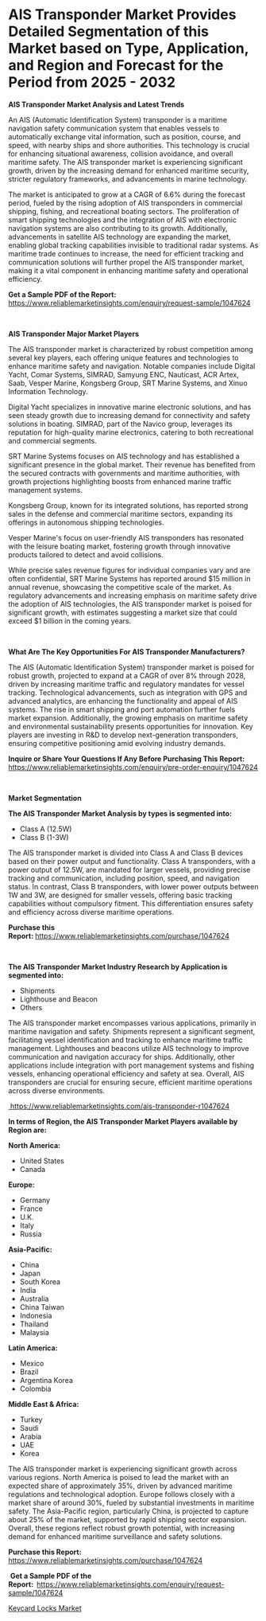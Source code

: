 <p><h1>AIS Transponder Market Provides Detailed Segmentation of this Market based on Type, Application, and Region and Forecast for the Period from 2025 - 2032</h1></p><p><strong>AIS Transponder Market Analysis and Latest Trends</strong></p>
<p><p>An AIS (Automatic Identification System) transponder is a maritime navigation safety communication system that enables vessels to automatically exchange vital information, such as position, course, and speed, with nearby ships and shore authorities. This technology is crucial for enhancing situational awareness, collision avoidance, and overall maritime safety. The AIS transponder market is experiencing significant growth, driven by the increasing demand for enhanced maritime security, stricter regulatory frameworks, and advancements in marine technology.</p><p>The market is anticipated to grow at a CAGR of 6.6% during the forecast period, fueled by the rising adoption of AIS transponders in commercial shipping, fishing, and recreational boating sectors. The proliferation of smart shipping technologies and the integration of AIS with electronic navigation systems are also contributing to its growth. Additionally, advancements in satellite AIS technology are expanding the market, enabling global tracking capabilities invisible to traditional radar systems. As maritime trade continues to increase, the need for efficient tracking and communication solutions will further propel the AIS transponder market, making it a vital component in enhancing maritime safety and operational efficiency.</p></p>
<p><strong>Get a Sample PDF of the Report:&nbsp;</strong> <a href="https://www.reliablemarketinsights.com/enquiry/request-sample/1047624?utm_campaign=2280&utm_medium=2&utm_source=Github&utm_content=ia&utm_term=26032025&utm_id=ais-transponder">https://www.reliablemarketinsights.com/enquiry/request-sample/1047624</a></p>
<p>&nbsp;</p>
<p><strong>AIS Transponder Major Market Players</strong></p>
<p><p>The AIS transponder market is characterized by robust competition among several key players, each offering unique features and technologies to enhance maritime safety and navigation. Notable companies include Digital Yacht, Comar Systems, SIMRAD, Samyung ENC, Nauticast, ACR Artex, Saab, Vesper Marine, Kongsberg Group, SRT Marine Systems, and Xinuo Information Technology.</p><p>Digital Yacht specializes in innovative marine electronic solutions, and has seen steady growth due to increasing demand for connectivity and safety solutions in boating. SIMRAD, part of the Navico group, leverages its reputation for high-quality marine electronics, catering to both recreational and commercial segments.</p><p>SRT Marine Systems focuses on AIS technology and has established a significant presence in the global market. Their revenue has benefited from the secured contracts with governments and maritime authorities, with growth projections highlighting boosts from enhanced marine traffic management systems.</p><p>Kongsberg Group, known for its integrated solutions, has reported strong sales in the defense and commercial maritime sectors, expanding its offerings in autonomous shipping technologies. </p><p>Vesper Marine's focus on user-friendly AIS transponders has resonated with the leisure boating market, fostering growth through innovative products tailored to detect and avoid collisions.</p><p>While precise sales revenue figures for individual companies vary and are often confidential, SRT Marine Systems has reported around $15 million in annual revenue, showcasing the competitive scale of the market. As regulatory advancements and increasing emphasis on maritime safety drive the adoption of AIS technologies, the AIS transponder market is poised for significant growth, with estimates suggesting a market size that could exceed $1 billion in the coming years.</p></p>
<p>&nbsp;</p>
<p><strong>What Are The Key Opportunities For AIS Transponder Manufacturers?</strong></p>
<p><p>The AIS (Automatic Identification System) transponder market is poised for robust growth, projected to expand at a CAGR of over 8% through 2028, driven by increasing maritime traffic and regulatory mandates for vessel tracking. Technological advancements, such as integration with GPS and advanced analytics, are enhancing the functionality and appeal of AIS systems. The rise in smart shipping and port automation further fuels market expansion. Additionally, the growing emphasis on maritime safety and environmental sustainability presents opportunities for innovation. Key players are investing in R&D to develop next-generation transponders, ensuring competitive positioning amid evolving industry demands.</p></p>
<p><strong>Inquire or Share Your Questions If Any Before Purchasing This Report:</strong> <a href="https://www.reliablemarketinsights.com/enquiry/pre-order-enquiry/1047624?utm_campaign=2280&utm_medium=2&utm_source=Github&utm_content=ia&utm_term=26032025&utm_id=ais-transponder">https://www.reliablemarketinsights.com/enquiry/pre-order-enquiry/1047624</a></p>
<p>&nbsp;</p>
<p><strong>Market Segmentation</strong></p>
<p><strong>The AIS Transponder Market Analysis by types is segmented into:</strong></p>
<p><ul><li>Class A (12.5W)</li><li>Class B (1-3W)</li></ul></p>
<p><p>The AIS transponder market is divided into Class A and Class B devices based on their power output and functionality. Class A transponders, with a power output of 12.5W, are mandated for larger vessels, providing precise tracking and communication, including position, speed, and navigation status. In contrast, Class B transponders, with lower power outputs between 1W and 3W, are designed for smaller vessels, offering basic tracking capabilities without compulsory fitment. This differentiation ensures safety and efficiency across diverse maritime operations.</p></p>
<p><strong>Purchase this Report:&nbsp;</strong><a href="https://www.reliablemarketinsights.com/purchase/1047624?utm_campaign=2280&utm_medium=2&utm_source=Github&utm_content=ia&utm_term=26032025&utm_id=ais-transponder">https://www.reliablemarketinsights.com/purchase/1047624</a></p>
<p>&nbsp;</p>
<p><strong>The AIS Transponder Market Industry Research by Application is segmented into:</strong></p>
<p><ul><li>Shipments</li><li>Lighthouse and Beacon</li><li>Others</li></ul></p>
<p><p>The AIS transponder market encompasses various applications, primarily in maritime navigation and safety. Shipments represent a significant segment, facilitating vessel identification and tracking to enhance maritime traffic management. Lighthouses and beacons utilize AIS technology to improve communication and navigation accuracy for ships. Additionally, other applications include integration with port management systems and fishing vessels, enhancing operational efficiency and safety at sea. Overall, AIS transponders are crucial for ensuring secure, efficient maritime operations across diverse environments.</p></p>
<p><a href="https://www.reliablemarketinsights.com/ais-transponder-r1047624?utm_campaign=2280&utm_medium=2&utm_source=Github&utm_content=ia&utm_term=26032025&utm_id=ais-transponder">&nbsp;https://www.reliablemarketinsights.com/ais-transponder-r1047624</a></p>
<p><strong>In terms of Region, the AIS Transponder Market Players available by Region are:</strong></p>
<p>
    <p> <strong> North America: </strong>
        <ul>
            <li>United States</li>
            <li>Canada</li>
        </ul>
        </p> 
    <p> <strong> Europe: </strong>
        <ul>
            <li>Germany</li>
            <li>France</li>
            <li>U.K.</li>
            <li>Italy</li>
            <li>Russia</li>
        </ul>
        </p> 
    <p> <strong> Asia-Pacific: </strong>
        <ul>
            <li>China</li>
            <li>Japan</li>
            <li>South Korea</li>
            <li>India</li>
            <li>Australia</li>
            <li>China Taiwan</li>
            <li>Indonesia</li>
            <li>Thailand</li>
            <li>Malaysia</li>
        </ul>
        </p> 
    <p> <strong> Latin America: </strong>
        <ul>
            <li>Mexico</li>
            <li>Brazil</li>
            <li>Argentina Korea</li>
            <li>Colombia</li>
        </ul>
        </p> 
    <p> <strong> Middle East & Africa: </strong>
        <ul>
            <li>Turkey</li>
            <li>Saudi</li>
            <li>Arabia</li>
            <li>UAE</li>
            <li>Korea</li>
        </ul>
    </p>
    </p>
<p><p>The AIS transponder market is experiencing significant growth across various regions. North America is poised to lead the market with an expected share of approximately 35%, driven by advanced maritime regulations and technological adoption. Europe follows closely with a market share of around 30%, fueled by substantial investments in maritime safety. The Asia-Pacific region, particularly China, is projected to capture about 25% of the market, supported by rapid shipping sector expansion. Overall, these regions reflect robust growth potential, with increasing demand for enhanced maritime surveillance and safety solutions.</p></p>
<p><strong>Purchase this Report: </strong><a href="https://www.reliablemarketinsights.com/purchase/1047624?utm_campaign=2280&utm_medium=2&utm_source=Github&utm_content=ia&utm_term=26032025&utm_id=ais-transponder">https://www.reliablemarketinsights.com/purchase/1047624</a></p>
<p>&nbsp;<strong>Get a Sample PDF of the Report:&nbsp;&nbsp;</strong><a href="https://www.reliablemarketinsights.com/enquiry/request-sample/1047624?utm_campaign=2280&utm_medium=2&utm_source=Github&utm_content=ia&utm_term=26032025&utm_id=ais-transponder">https://www.reliablemarketinsights.com/enquiry/request-sample/1047624</a></p>
<p><strong></strong></p>
<p><p><a href="https://github.com/NargisHussain75/Market-Research-Report-List-2/blob/main/keycard-locks-market.md?utm_campaign=2280&utm_medium=2&utm_source=Github&utm_content=ia&utm_term=26032025&utm_id=ais-transponder">Keycard Locks Market</a></p></p>